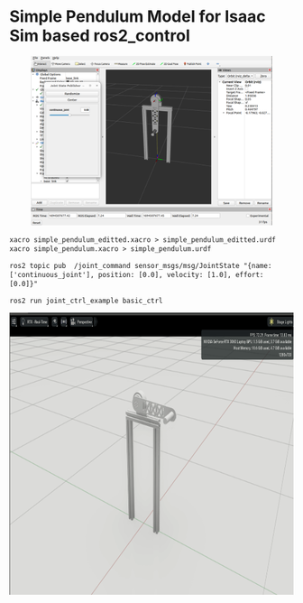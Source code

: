 # Simple Pendulum Model for Isaac Sim based ros2_control

<p align="center">
    <img src="./img/desc.png" height="300">
</p>

```
xacro simple_pendulum_editted.xacro > simple_pendulum_editted.urdf
xacro simple_pendulum.xacro > simple_pendulum.urdf
```

```
ros2 topic pub  /joint_command sensor_msgs/msg/JointState "{name: ['continuous_joint'], position: [0.0], velocity: [1.0], effort: [0.0]}"
```

```
ros2 run joint_ctrl_example basic_ctrl 
```

<p align="center">
    <img src="./img/1d_pd_isaac.gif" height="500">
</p>

